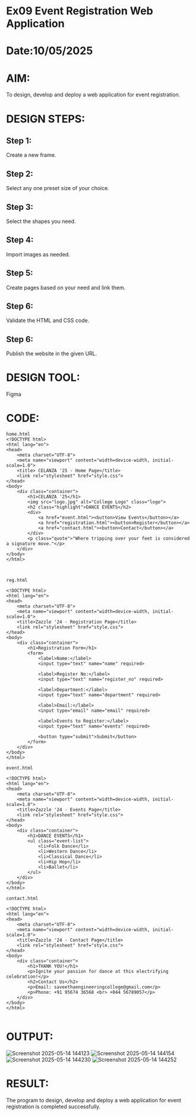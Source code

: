 # Ex09 Event Registration Web Application
# Date:10/05/2025
# AIM:
To design, develop and deploy a web application for event registration.

# DESIGN STEPS:
## Step 1:
Create a new frame.

## Step 2:
Select any one preset size of your choice.

## Step 3:
Select the shapes you need.

## Step 4:
Import images as needed.

## Step 5:
Create pages based on your need and link them.

## Step 6:
Validate the HTML and CSS code.

## Step 6:
Publish the website in the given URL.

# DESIGN TOOL:
Figma

# CODE:
```
home.html
<!DOCTYPE html>
<html lang="en">
<head>
    <meta charset="UTF-8">
    <meta name="viewport" content="width=device-width, initial-scale=1.0">
    <title> CELANZA '25 - Home Page</title>
    <link rel="stylesheet" href="style.css">
</head>
<body>
    <div class="container">
        <h1>CELANZA '25</h1>
        <img src="logo.jpg" alt="College Logo" class="logo">
        <h2 class="highlight">DANCE EVENTS</h2>
        <div>
            <a href="event.html"><button>View Events</button></a>
            <a href="registration.html"><button>Register</button></a>
            <a href="contact.html"><button>Contact</button></a>
        </div>
        <p class="quote">"Where tripping over your feet is considered a signature move."</p>
    </div>
</body>
</html>



reg.html

<!DOCTYPE html>
<html lang="en">
<head>
    <meta charset="UTF-8">
    <meta name="viewport" content="width=device-width, initial-scale=1.0">
    <title>Zazzle '24 - Registration Page</title>
    <link rel="stylesheet" href="style.css">
</head>
<body>
    <div class="container">
        <h1>Registration Form</h1>
        <form>
            <label>Name:</label>
            <input type="text" name="name" required>

            <label>Register No:</label>
            <input type="text" name="register_no" required>

            <label>Department:</label>
            <input type="text" name="department" required>

            <label>Email:</label>
            <input type="email" name="email" required>

            <label>Events to Register:</label>
            <input type="text" name="events" required>

            <button type="submit">Submit</button>
        </form>
    </div>
</body>
</html>

event.html

<!DOCTYPE html>
<html lang="en">
<head>
    <meta charset="UTF-8">
    <meta name="viewport" content="width=device-width, initial-scale=1.0">
    <title>Zazzle '24 - Events Page</title>
    <link rel="stylesheet" href="style.css">
</head>
<body>
    <div class="container">
        <h1>DANCE EVENTS</h1>
        <ul class="event-list">
            <li>Folk Dance</li>
            <li>Western Dance</li>
            <li>Classical Dance</li>
            <li>Hip Hop</li>
            <li>Ballet</li>
        </ul>
    </div>
</body>
</html>

contact.html

<!DOCTYPE html>
<html lang="en">
<head>
    <meta charset="UTF-8">
    <meta name="viewport" content="width=device-width, initial-scale=1.0">
    <title>Zazzle '24 - Contact Page</title>
    <link rel="stylesheet" href="style.css">
</head>
<body>
    <div class="container">
        <h1>THANK YOU!</h1>
        <p>Ignite your passion for dance at this electrifying celebration!</p>
        <h2>Contact Us</h2>
        <p>Email: saveethaengineeringcollege@gmail.com</p>
        <p>Phone: +91 95674 36568 <br> +044 56789057</p>
    </div>
</body>
</html>


```
# OUTPUT:
![Screenshot 2025-05-14 144123](https://github.com/user-attachments/assets/4d707f95-be67-4a32-97fd-4f530f1cd90f) ![Screenshot 2025-05-14 144154](https://github.com/user-attachments/assets/58d5ad94-06aa-4c8b-91b2-97f0a2d3883c)
![Screenshot 2025-05-14 144230](https://github.com/user-attachments/assets/ce6913aa-5ca4-4f7c-bda9-8aeeb3f4f1e8)
![Screenshot 2025-05-14 144252](https://github.com/user-attachments/assets/e7cdc93c-13f6-4665-b6d5-6f253e1f2435)



# RESULT:
The program to design, develop and deploy a web application for event registration is completed successfully.
